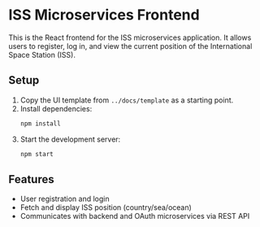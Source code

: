 # ISS Microservices Frontend

This is the React frontend for the ISS microservices application. It allows users to register, log in, and view the current position of the International Space Station (ISS).

## Setup

1. Copy the UI template from `../docs/template` as a starting point.
2. Install dependencies:
   ```bash
   npm install
   ```
3. Start the development server:
   ```bash
   npm start
   ```

## Features
- User registration and login
- Fetch and display ISS position (country/sea/ocean)
- Communicates with backend and OAuth microservices via REST API 